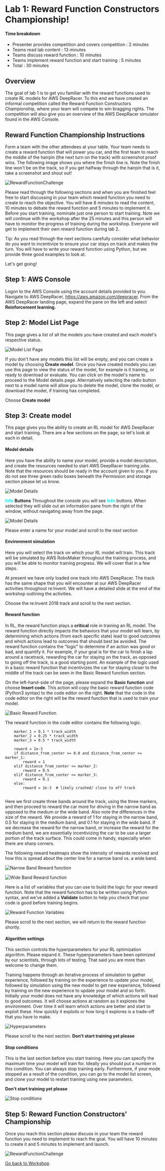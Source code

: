 # Lab 1: Reward Function Constructors Championship!



#### Time breakdown

- Presenter provides competition and covers competition :  2 minutes
- Teams read lab content                                : 13 minutes
- Teams discuss reward function                         : 10 minutes
- Teams implement reward function and start training    :  5 minutes
- Total                                                 : 30 minutes 

## Overview
The goal of lab 1 is to get you familiar with the reward functions used to create RL models for AWS DeepRacer. To this end we have created an informal competition called the Reward Function Constructors Championship, where your team will compete to win bragging rights. The competition will also give you an overview of the AWS DeepRacer simulator found in the AWS Console.


## Reward Function Championship Instructions
Form a team with the other attendees at your table. Your team needs to create a reward function that will power you car, and the first team to reach the middle of the hairpin (the next turn on the track) with screenshot proof wins. The following image shows you where the finish line is. Note the finish line won't be on the track, so if you get halfway through the hairpin that is it, take a screenshot and shout out!  


![RewardFunctionChallenge](img/StraightTrack.png)


Please read through the following sections and when you are finished feel free to start discussing in your team which reward function you need to create to reach the objective. You will have 8 minutes to read the content, 10 minutes to debate the reward function and 5 minutes to implement it. Before you start training, nominate just one person to start training. Note we will continue with the workshop after the 25 minutes and this person will have to monitor the progress of training during the workshop. Everyone will get to implement their own reward function during lab 2.

Tip: As you read through the next sections carefully consider what behavior do you want to incentivize to ensure your car stays on track and makes the turn. You will have to write your reward function using Python, but we provide three good examples to look at.

Let's get going!



## Step 1: AWS Console
Logon to the AWS Console using the account details provided to you.
Navigate to AWS DeepRacer, https://aws.amazon.com/deepracer.
From the AWS DeepRacer landing page, expand the pane on the left and select **Reinforcement learning.**

## Step 2: Model List Page
This page gives a list of all the models you have created and each model's respective status.


![Model List Page](img/modellist.png)

If you don't have any models this list will be empty, and you can create a model by choosing **Create model**.
Once you have created models you can use this page to view the status of the model, for example is it training, or ready to download or evaluate. You can click on the model's name to proceed to the Model details page. Alternatively selecting the radio button next to a model name will allow you to delete the model, clone the model, or download the model, if training has completed.

Choose **Create model**


## Step 3: Create model
This page gives you the ability to create an RL model for AWS DeepRacer and start training. There are a few sections on the page, so let's look at each in detail.

#### Model details
Here you have the ability to name your model, provide a model description, and create the resources needed to start AWS DeepRacer training jobs. Note that the resources should be ready in the account given to you. If you do not see three green radio boxes beneath the Permission and storage section please let us know.


![Model Details](img/lab1_create.png)

<font color=cyan>**Info**</font> **Buttons**
Throughout the console you will see <font color=cyan>**Info**</font> buttons. When selected they will slide out an information pane from the right of the window, without navigating away from the page.


![Model Details](img/lab1_Create_with_info.png)

Please enter a name for your model and scroll to the next section

#### Environment simulation
Here you will select the track on which your RL model will train. This track will be simulated by AWS RoboMaker throughout the training process, and you will be able to monitor training progress. We will cover that in a few steps.

At present we have only loaded one track into AWS DeepRacer. The track has the same shape that you will encounter at our AWS DeepRacer activities throughout re:Invent. We will have a detailed slide at the end of the workshop outlining the activities.

Choose the re:Invent 2018 track and scroll to the next section.

#### Reward function
In RL, the reward function plays a **critical** role in training an RL model. The reward function directly impacts the behaviors that your model will learn, by determining which actions (from each specific state) lead to good outcomes and which actions lead to outcomes that should best be avoided. The reward function contains the “logic” to determine if an action was good or bad, and quantify it. For example, if your goal is for the car to finish a lap around a racetrack, rewarding the car for staying on the track, as opposed to going off the track, is a good starting point. An example of the logic used in a basic reward function that incentivizes the car for staying closer to the middle of the track can be seen in the Basic Reward function section.

On the left-hand-side of the page, please expand the **Basic function** and choose **Insert code**. This action will copy the basic reward function code (Python3 syntax) to the code editor on the right. **Note** that the code in the code editor on the right will be the reward function that is used to train your model.


![Basic Reward Function](img/basic_reward.png)


The reward function in the code editor contains the following logic.
```
    marker_1 = 0.1 * track_width
    marker_2 = 0.25 * track_width
    marker_3 = 0.5 * track_width

    reward = 1e-3
    if distance_from_center >= 0.0 and distance_from_center <= marker_1:
        reward = 1
    elif distance_from_center <= marker_2:
        reward = 0.5
    elif distance_from_center <= marker_3:
        reward = 0.1
    else:
        reward = 1e-3  # likely crashed/ close to off track
        
```
Here we first create three bands around the track, using the three markers, and then proceed to reward the car more for driving in the narrow band as opposed to the medium or the wide band. Also note the differences in the size of the reward. We provide a reward of 1 for staying in the narrow band, 0.5 for staying in the medium band, and 0.1 for staying in the wide band. If we decrease the reward for the narrow band, or increase the reward for the medium band, we are essentially incentivizing the car to be use a larger portion of the track surface. This could come in handy, especially when there are sharp corners.

The following reward heatmaps show the intensity of rewards received and how this is spread about the center line for a narrow band vs. a wide band.

![Narrow Band Reward function](img/narrowband.png)

![Wide Band Reward function](img/wideband.png)

Here is a list of variables that you can use to build the logic for your reward function. Note that the reward function has to be written using Python syntax, and we've added a **Validate** button to help you check that your code is good before training begins. 

![Reward Function Variables](img/reward_vars.png)

Please scroll to the next section, we will return to the reward function shortly.

#### Algorithm settings
This section controls the hyperparameters for your RL optimization algorithm. Please expand it. These hyperparameters have been optimized by our scientists, through lots of testing. That said you are more than welcome to change them. 

Training happens through an iterative process of simulation to gather experience, followed by training on the experience to update your model, followed by simulation using the new model to get new experience, followed by training on the new experience to update your model and so forth. Initially your model does not have any knowledge of which actions will lead to good outcomes. It will choose actions at random as it explores the environment. Over time it will learn which actions are better and start to exploit these. How quickly it exploits or how long it explores is a trade-off that you have to make.


![Hyperparameters](img/hypers.png)

Please scroll to the next section.
**Don't start training yet please**

#### Stop conditions
This is the last section before you start training. Here you can specify the maximum time your model will train for. Ideally you should put a number in this condition. You can always stop training early. Furthermore, if your mode stopped as a result of the condition, you can go to the model list screen, and clone your model to restart training using new parameters.

**Don't start training yet please**

![Stop conditions](img/stopping.png)

## Step 5: Reward Function Constructors' Championship
Once you reach this section please discuss in your team the reward function you need to implement to reach the goal. You will have 10 minutes to create it and 5 minutes to implement and launch. 


![RewardFunctionChallenge](img/StraightTrack.png)


[Go back to Workshop](https://github.com/aws-samples/aws-deepracer-workshops/blob/master/README.md)
